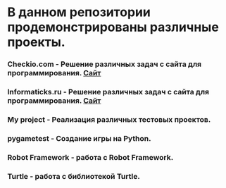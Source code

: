 В данном репозитории продемонстрированы различные проекты.
========================
### Checkio.com - Решение различных задач с сайта для программирования. [Сайт](https://checkio.org/)
### Informaticks.ru - Решение различных задач с сайта для программирования. [Сайт](https://informatics.mccme.ru/)
### My project - Реализация различных тестовых проектов.
### pygametest - Создание игры на Python. 
### Robot Framework - работа с Robot Framework.
### Turtle - работа с библиотекой Turtle.
